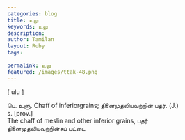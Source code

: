 ```yaml
---
categories: blog
title: உலு
keywords: உலு
description: 
author: Tamilan
layout: Ruby
tags: 
 
permalink: உலு
featured: /images/ttak-48.png
---
```

  
[ ulu ]  
  
பெ. உளு. Chaff of inferiorgrains; தினைமுதலியவற்றின் பதர். (J.)  
s. [prov.]  
The chaff of meslin and other inferior grains, பதர்  
தினைமுதலியவற்றின்சப் பட்டை